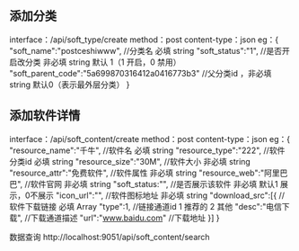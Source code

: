 ## 添加分类
  interface：/api/soft_type/create
  method：post
  content-type：json
  eg：{
         "soft_name":"postceshiwww", //分类名 必填  string
         "soft_status":"1",    //是否开启改分类  非必填 string 默认 1（1 开启，0 禁用）
         "soft_parent_code":"5a699870316412a0416773b3" //父分类id ，非必填 string 默认0（表示最外层分类）
     }



## 添加软件详情
  interface：/api/soft_content/create
  method：post
  content-type：json
  eg：{
       "resource_name":"千牛", //软件名 必填  string
       "resource_type":"222",  //软件分类id 必填  string
       "resource_size":"30M", //软件大小 非必填  string
       "resource_attr":"免费软件", //软件属性 非必填  string
       "resource_web":"阿里巴巴", //软件官网 非必填  string
       "soft_status:"",  //是否展示该软件  非必填  默认1 展示，0不展示
        "icon_url":"",              //软件图标地址 非必填 string
       "download_src":[{ //软件下载链接 必填  Array
       "type":1,    //链接通道id  1 推荐的 2 其他
       "desc":"电信下载",  //下载通道描述
       "url":"www.baidu.com" //下载地址
     }]
     }










数据查询
http://localhost:9051/api/soft_content/search